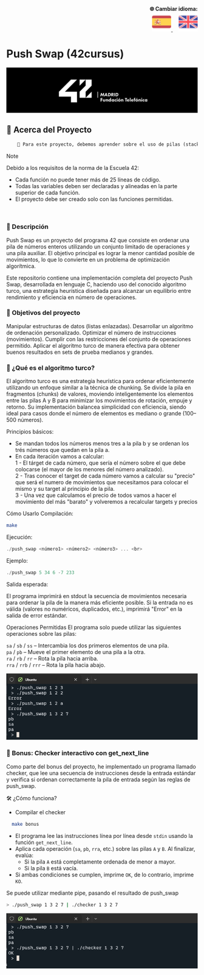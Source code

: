 <p align="end">
  <strong>🌐 Cambiar idioma:</strong><br>
  <a href="/README.es.md">
   <img src="https://github.com/Nachopuerto95/multilang/blob/main/ES.png" alt="Español" width="50">
 </a>&nbsp;&nbsp;&nbsp;
 <a href="/README.md">
   <img src="https://github.com/Nachopuerto95/multilang/blob/main/EN.png" alt="English" width="50">
 </a>
</p>

# Push Swap (42cursus)

<img src="https://github.com/Nachopuerto95/multilang/blob/main/42-Madrid%20-%20Edited.jpg">

## 📜 Acerca del Proyecto

```html
	🚀 Para este proyecto, debemos aprender sobre el uso de pilas (stacks) y algoritmos de ordenamiento.
```

> [!NOTE]  
> Debido a los requisitos de la norma de la Escuela 42:
> * Cada función no puede tener más de 25 líneas de código.
> * Todas las variables deben ser declaradas y alineadas en la parte superior de cada función.
> * El proyecto debe ser creado solo con las funciones permitidas.
<br>


### 📌 Descripción


Push Swap es un proyecto del programa 42 que consiste en ordenar una pila de números enteros utilizando un conjunto limitado de operaciones y una pila auxiliar. El objetivo principal es lograr la menor cantidad posible de movimientos, lo que lo convierte en un problema de optimización algorítmica.

Este repositorio contiene una implementación completa del proyecto Push Swap, desarrollada en lenguaje C, haciendo uso del conocido algoritmo turco, una estrategia heurística diseñada para alcanzar un equilibrio entre rendimiento y eficiencia en número de operaciones.

### 🚀 Objetivos del proyecto

Manipular estructuras de datos (listas enlazadas).
Desarrollar un algoritmo de ordenación personalizado.
Optimizar el número de instrucciones (movimientos).
Cumplir con las restricciones del conjunto de operaciones permitido.
Aplicar el algoritmo turco de manera efectiva para obtener buenos resultados en sets de prueba medianos y grandes.

### 🧠 ¿Qué es el algoritmo turco?

El algoritmo turco es una estrategia heurística para ordenar eficientemente utilizando un enfoque similar a la técnica de chunking. Se divide la pila en fragmentos (chunks) de valores, moviendo inteligentemente los elementos entre las pilas A y B para minimizar los movimientos de rotación, empuje y retorno. Su implementación balancea simplicidad con eficiencia, siendo ideal para casos donde el número de elementos es mediano o grande (100–500 números).

Principios básicos:
- Se mandan todos los números menos tres a la pila b y se ordenan los trés números que quedan en la pila a.
- En cada iteración vamos a calcular:<br>
    1 - El tárget de cada número, que sería el número sobre el que debe colocarse (el mayor de los menores del número analizado).<br>
    2 - Tras conocer el target de cada número vamos a calcular su "precio" que será el numero de movimientos que necesitamos para colocar el mismo y su target al principio de la pila.<br>
    3 - Una vez que calculamos el precio de todos vamos a hacer el movimiento del más "barato" y volveremos a recalcular targets y precios<br>

Cómo Usarlo
Compilación:

```bash
make
```
Ejecución:

```c
./push_swap <número1> <número2> <número3> ... <br>
```

Ejemplo:

```c
./push_swap 5 34 6 -7 233
```

Salida esperada:

El programa imprimirá en stdout la secuencia de movimientos necesaria para ordenar la pila de la manera más eficiente posible.
Si la entrada no es válida (valores no numéricos, duplicados, etc.), imprimirá "Error" en la salida de error estándar.

Operaciones Permitidas
El programa solo puede utilizar las siguientes operaciones sobre las pilas:

`sa` / `sb` / `ss` – Intercambia los dos primeros elementos de una pila. <br>
`pa` / `pb` – Mueve el primer elemento de una pila a la otra. <br>
`ra` / `rb` / `rr` – Rota la pila hacia arriba. <br>
`rra` / `rrb` / `rrr` – Rota la pila hacia abajo. <br>

<img src="https://github.com/Nachopuerto95/multilang/blob/main/pswap1.png">

### 🧩 Bonus: Checker interactivo con get_next_line
Como parte del bonus del proyecto, he implementado un programa llamado checker, que lee una secuencia de instrucciones desde la entrada estándar y verifica si ordenan correctamente la pila de entrada según las reglas de push_swap.

🛠️ ¿Cómo funciona?

-  Compilar el checker
```bash
  make bonus
```
-  El programa lee las instrucciones línea por línea desde `stdin` usando la función `get_next_line`.
-  Aplica cada operación (`sa`, `pb`, `rra`, etc.) sobre las pilas `A` y `B`.
Al finalizar, evalúa:
    - Si la pila `A` está completamente ordenada de menor a mayor.
    - Si la pila `B` está vacía.
- Si ambas condiciones se cumplen, imprime `OK`, de lo contrario, imprime `KO`.

Se puede utilizar mediante pipe, pasando el resultado de push_swap

```bash
> ./push_swap 1 3 2 7 | ./checker 1 3 2 7
```
<img src="https://github.com/Nachopuerto95/multilang/blob/main/pswap2.png">

